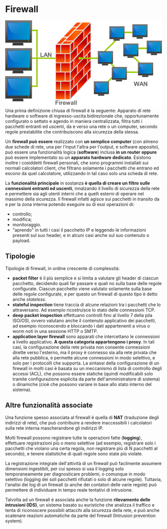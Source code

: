 # Firewall
![Firewall](Images/Firewall.png)
Una prima definizione chiusa di firewall è la seguente: Apparato di rete hardware o software di ingresso-uscita bidirezionale che, opportunamente configurato o settato e agendo in maniera centralizzata, filtra tutti i pacchetti entranti ed uscenti, da e verso una rete o un computer, secondo regole prestabilite che contribuiscono alla sicurezza della stessa.

Un __firewall può essere__ realizzato con __un semplice computer__ (con almeno due schede di rete, una per l'input l'altra per l'output, e software apposito), può essere una funzionalità logica (__software__) inclusa __in un router__ __oppure__ può essere implementato su un __apparato hardware dedicato__. Esistono inoltre i cosiddetti firewall personali, che sono programmi installati sui normali calcolatori client, che filtrano solamente i pacchetti che entrano ed escono da quel calcolatore, utilizzando in tal caso solo una scheda di rete.

La __funzionalità principale__ in sostanza __è quella di creare un filtro sulle connessioni entranti ed uscenti__, innalzando il livello di sicurezza della rete e permettere sia agli utenti interni che a quelli esterni di operare nel massimo della sicurezza. Il firewall infatti agisce sui pacchetti in transito da e per la zona interna potendo eseguire su di essi operazioni di:

* controllo;
* modifica;
* monitoraggio.
* "aprendo" in tutti i casi il pacchetto IP e leggendo le informazioni presenti sul suo header, e in alcuni casi anche sul suo contenuto o payload.

## Tipologie

Tipologie di firewall, in ordine crescente di complessità:

* __packet filter__ è il più semplice e si limita a valutare gli header di ciascun pacchetto, decidendo quali far passare e quali no sulla base delle regole configurate. Ciascun pacchetto viene valutato solamente sulla base delle regole configurate, e per questo un firewall di questo tipo è detto anche _stateless_.
* __stateful inspection__ tiene traccia di alcune relazioni tra i pacchetti che lo attraversano. Ad esempio ricostruisce lo stato delle connessioni TCP.
* __deep packet inspection__ effettuano controlli fino al livello 7 della pila ISO/OSI, ovvero valutano anche il contenuto applicativo dei pacchetti, ad esempio riconoscendo e bloccando i dati appartenenti a virus o worm noti in una sessione HTTP o SMTP.
* __application layer firewall__ sono apparati che intercettano le connessioni a livello applicativo. __A questa categoria appartengono i proxy__. In tali casi, la configurazione della rete privata non consente connessioni dirette verso l'esterno, ma il proxy è connesso sia alla rete privata che alla rete pubblica, e permette alcune connessioni in modo selettivo, e solo per i protocolli che supporta.
La sintassi della configurazione di un firewall in molti casi è basata su un meccanismo di lista di controllo degli accessi (ACL), che possono essere statiche (quindi modificabili solo tramite configurazione esplicita da parte dell'amministratore di sistema) o dinamiche (cioè che possono variare in base allo stato interno del sistema).

## Altre funzionalità associate

Una funzione spesso associata al firewall è quella di __NAT__ (traduzione degli indirizzi di rete), che può contribuire a rendere inaccessibili i calcolatori sulla rete interna mascherandone gli indirizzi IP.

Molti firewall possono registrare tutte le operazioni fatte (__logging__), effettuare registrazioni più o meno selettive (ad esempio, registrare solo i pacchetti che violano una certa regola, non registrare più di N pacchetti al secondo), e tenere statistiche di quali regole sono state più violate.

La registrazione integrale dell'attività di un firewall può facilmente assumere dimensioni ingestibili, per cui spesso si usa il logging solo temporaneamente per diagnosticare problemi, o comunque in modo selettivo (logging dei soli pacchetti rifiutati o solo di alcune regole). Tuttavia, l'analisi dei log di un firewall (o anche dei contatori delle varie regole) può permettere di individuare in tempo reale tentativi di intrusione.

Talvolta ad un firewall è associata anche la funzione __rilevamento delle intrusioni (IDS)__, un sistema basato su euristiche che analizza il traffico e tenta di riconoscere possibili attacchi alla sicurezza della rete, e può anche scatenare reazioni automatiche da parte del firewall (Intrusion prevention system).
